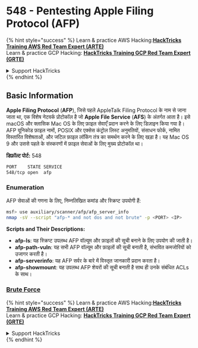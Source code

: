 # 548 - Pentesting Apple Filing Protocol (AFP)

{% hint style="success" %}
Learn & practice AWS Hacking:<img src="../.gitbook/assets/arte.png" alt="" data-size="line">[**HackTricks Training AWS Red Team Expert (ARTE)**](https://training.hacktricks.xyz/courses/arte)<img src="../.gitbook/assets/arte.png" alt="" data-size="line">\
Learn & practice GCP Hacking: <img src="../.gitbook/assets/grte.png" alt="" data-size="line">[**HackTricks Training GCP Red Team Expert (GRTE)**<img src="../.gitbook/assets/grte.png" alt="" data-size="line">](https://training.hacktricks.xyz/courses/grte)

<details>

<summary>Support HackTricks</summary>

* Check the [**subscription plans**](https://github.com/sponsors/carlospolop)!
* **Join the** 💬 [**Discord group**](https://discord.gg/hRep4RUj7f) or the [**telegram group**](https://t.me/peass) or **follow** us on **Twitter** 🐦 [**@hacktricks\_live**](https://twitter.com/hacktricks_live)**.**
* **Share hacking tricks by submitting PRs to the** [**HackTricks**](https://github.com/carlospolop/hacktricks) and [**HackTricks Cloud**](https://github.com/carlospolop/hacktricks-cloud) github repos.

</details>
{% endhint %}

## Basic Information

**Apple Filing Protocol** (**AFP**), जिसे पहले AppleTalk Filing Protocol के नाम से जाना जाता था, एक विशेष नेटवर्क प्रोटोकॉल है जो **Apple File Service** (**AFS**) के अंतर्गत आता है। इसे macOS और क्लासिक Mac OS के लिए फ़ाइल सेवाएँ प्रदान करने के लिए डिज़ाइन किया गया है। AFP यूनिकोड फ़ाइल नामों, POSIX और एक्सेस कंट्रोल लिस्ट अनुमतियों, संसाधन फोर्क, नामित विस्तारित विशेषताओं, और जटिल फ़ाइल लॉकिंग तंत्र का समर्थन करने के लिए खड़ा है। यह Mac OS 9 और उससे पहले के संस्करणों में फ़ाइल सेवाओं के लिए मुख्य प्रोटोकॉल था।

**डिफ़ॉल्ट पोर्ट:** 548
```bash
PORT    STATE SERVICE
548/tcp open  afp
```
### **Enumeration**

AFP सेवाओं की गणना के लिए, निम्नलिखित कमांड और स्क्रिप्ट उपयोगी हैं:
```bash
msf> use auxiliary/scanner/afp/afp_server_info
nmap -sV --script "afp-* and not dos and not brute" -p <PORT> <IP>
```
**Scripts and Their Descriptions:**

* **afp-ls**: यह स्क्रिप्ट उपलब्ध AFP वॉल्यूम और फ़ाइलों की सूची बनाने के लिए उपयोग की जाती है।
* **afp-path-vuln**: यह सभी AFP वॉल्यूम और फ़ाइलों की सूची बनाती है, संभावित कमजोरियों को उजागर करती है।
* **afp-serverinfo**: यह AFP सर्वर के बारे में विस्तृत जानकारी प्रदान करता है।
* **afp-showmount**: यह उपलब्ध AFP शेयरों की सूची बनाती है साथ ही उनके संबंधित ACLs के साथ।

### [**Brute Force**](../generic-hacking/brute-force.md#afp)

{% hint style="success" %}
Learn & practice AWS Hacking:<img src="../.gitbook/assets/arte.png" alt="" data-size="line">[**HackTricks Training AWS Red Team Expert (ARTE)**](https://training.hacktricks.xyz/courses/arte)<img src="../.gitbook/assets/arte.png" alt="" data-size="line">\
Learn & practice GCP Hacking: <img src="../.gitbook/assets/grte.png" alt="" data-size="line">[**HackTricks Training GCP Red Team Expert (GRTE)**<img src="../.gitbook/assets/grte.png" alt="" data-size="line">](https://training.hacktricks.xyz/courses/grte)

<details>

<summary>Support HackTricks</summary>

* Check the [**subscription plans**](https://github.com/sponsors/carlospolop)!
* **Join the** 💬 [**Discord group**](https://discord.gg/hRep4RUj7f) or the [**telegram group**](https://t.me/peass) or **follow** us on **Twitter** 🐦 [**@hacktricks\_live**](https://twitter.com/hacktricks_live)**.**
* **Share hacking tricks by submitting PRs to the** [**HackTricks**](https://github.com/carlospolop/hacktricks) and [**HackTricks Cloud**](https://github.com/carlospolop/hacktricks-cloud) github repos.

</details>
{% endhint %}
